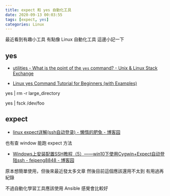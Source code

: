 ```yaml
---
title: expect 和 yes 自動化工具
date: 2020-09-13 00:03:55
tags: [expect, yes]
categories: Linux
---
```


最近看到有趣小工具
有點像 Linux 自動化工具
這邊小記一下

<!--more-->

## yes

- [utilities - What is the point of the `yes` command? - Unix & Linux Stack Exchange](https://unix.stackexchange.com/questions/102484/what-is-the-point-of-the-yes-command)

- [Linux yes Command Tutorial for Beginners (with Examples)](https://www.howtoforge.com/linux-yes-command/)

yes | rm -r large_directory

yes | fsck /dev/foo

## expect

- [linux expect详解(ssh自动登录) - 懒惰的肥兔 - 博客园](https://www.cnblogs.com/lzrabbit/p/4298794.html)

也有查 window 能跑 expect 方法

- [Windows上安装配置SSH教程（5）——win10下使用Cygwin+Expect自动登陆ssh - feipeng8848 - 博客园](https://www.cnblogs.com/feipeng8848/p/8559773.html)


原本想簡單使用，但後來最近發太多文章
然後目前這個應該還用不太到
有用過再紀錄

不過自動化學習工具應該使用 Ansible 感覺會比較好